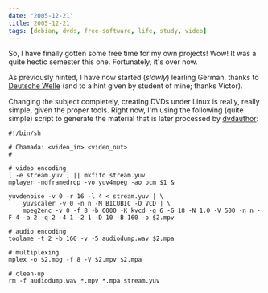 ```yaml
---
date: "2005-12-21"
title: 2005-12-21
tags: [debian, dvds, free-software, life, study, video]
---
```

So, I have finally gotten some free time for my own projects! Wow!
It was a quite hectic semester this one. Fortunately, it's over
now.

As previously hinted, I have now started (*slowly*) learling
German, thanks to [Deutsche Welle](http://www.dw-world.de/) (and to
a hint given by student of mine; thanks Victor).

Changing the subject completely, creating DVDs under Linux is
really, really simple, given the proper tools. Right now, I'm using
the following (quite simple) script to generate the material that
is later processed by [dvdauthor](http://dvdauthor.sf.net/):

    #!/bin/sh

    # Chamada: <video_in> <video_out>
    #

    # video encoding
    [ -e stream.yuv ] || mkfifo stream.yuv
    mplayer -noframedrop -vo yuv4mpeg -ao pcm $1 &

    yuvdenoise -v 0 -r 16 -l 4 < stream.yuv | \
        yuvscaler -v 0 -n n -M BICUBIC -O VCD | \
        mpeg2enc -v 0 -f 8 -b 6000 -K kvcd -g 6 -G 18 -N 1.0 -V 500 -n n -F 4 -a 2 -q 2 -4 1 -2 1 -D 10 -B 160 -o $2.mpv

    # audio encoding
    toolame -t 2 -b 160 -v -5 audiodump.wav $2.mpa

    # multiplexing
    mplex -o $2.mpg -f 8 -V $2.mpv $2.mpa

    # clean-up
    rm -f audiodump.wav *.mpv *.mpa stream.yuv



